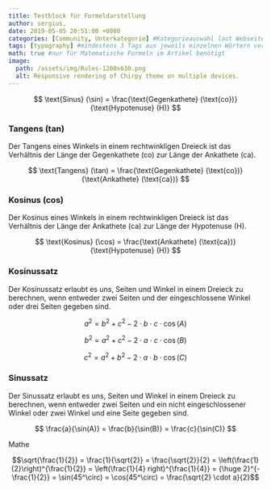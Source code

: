 ```yaml
---
title: Testblock für Formeldarstellung
author: sergius,
date: 2019-05-05 20:51:00 +0800
categories: [Community, Unterkategorie] #Kategorieauswahl laut Webseite bestimmen.
tags: [typography] #mindestens 3 Tags aus jeweils einzelnen Wörtern verfassen
math: true #nur für Matematische Formeln im Artikel benötigt
image:
  path: /assets/img/Rules-1200x630.png
  alt: Responsive rendering of Chirpy theme on multiple devices.
---
```


$$ \text{Sinus} (\sin) = \frac{\text{Gegenkathete} (\text{co})}{\text{Hypotenuse} (H)} $$

### Tangens (tan)
Der Tangens eines Winkels in einem rechtwinkligen Dreieck ist das Verhältnis der Länge der Gegenkathete (co) zur Länge der Ankathete (ca).

$$ \text{Tangens} (\tan) = \frac{\text{Gegenkathete} (\text{co})}{\text{Ankathete} (\text{ca})} $$

### Kosinus (cos)
Der Kosinus eines Winkels in einem rechtwinkligen Dreieck ist das Verhältnis der Länge der Ankathete (ca) zur Länge der Hypotenuse (H).

$$ \text{Kosinus} (\cos) = \frac{\text{Ankathete} (\text{ca})}{\text{Hypotenuse} (H)} $$

### Kosinussatz
Der Kosinussatz erlaubt es uns, Seiten und Winkel in einem Dreieck zu berechnen, wenn entweder zwei Seiten und der eingeschlossene Winkel oder drei Seiten gegeben sind.

$$ a^{2} = b^{2} + c^{2} - 2 \cdot b \cdot c \cdot \cos(A) $$

$$ b^{2} = a^{2} + c^{2} - 2 \cdot a \cdot c \cdot \cos(B) $$

$$ c^{2} = a^{2} + b^{2} - 2 \cdot a \cdot b \cdot \cos(C) $$

### Sinussatz
Der Sinussatz erlaubt es uns, Seiten und Winkel in einem Dreieck zu berechnen, wenn entweder zwei Seiten und ein nicht eingeschlossener Winkel oder zwei Winkel und eine Seite gegeben sind.

$$ \frac{a}{\sin(A)} = \frac{b}{\sin(B)} = \frac{c}{\sin(C)} $$

Mathe

$$\sqrt{\frac{1}{2}} = \frac{1}{\sqrt{2}} = \frac{\sqrt{2}}{2} = \left(\frac{1}{2}\right)^{\frac{1}{2}} = \left(\frac{1}{4} right)^{\frac{1}{4}} = {\huge 2}^{-\frac{1}{2}} = \sin(45^\circ) = \cos(45^\circ) = \frac{\sqrt{2} \cdot a}{2}$$
